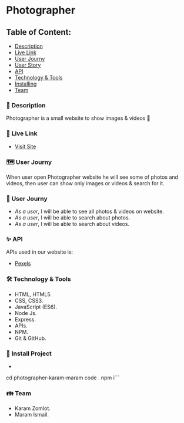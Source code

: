 # Photographer

## Table of Content:
- [Description](#Description)
- [Live Link](#Links)
- [User Journy](#journy)
- [User Story](#story)
- [API](#api)
- [Technology & Tools](#tools)
- [Installing](#install)
- [Team](#team)

### 📄 <span id='Description'>Description</span>

Photographer is a small website to show images & videos 🤳

### :link: <span id='Links'>Live Link</span>

- [Visit Site](https://www.google.com)

### 🗺️ <span id="journy">User Journy</span>

When user open Photographer website he will see some of photos and videos,
then user can show only images or videos & search for it.

### 📰 <span id="story">User Journy</span>

- _As a user_, I will be able to see all photos & videos on website.
- _As a user_, I will be able to search about photos.
- _As a user_, I will be able to search about videos.

### ✨ <span id='api'>API</span>

APIs used in our website is:
- [Pexels](https://www.pexels.com/api/)

### 🛠️ <span id="tools">Technology & Tools</span>

- HTML, HTML5.
- CSS, CSS3.
- JavaScript (ES6).
- Node Js.
- Express.
- APIs.
- NPM.
- Git & GitHub.

### 📌 <span id="install">Install Project</span>
- ```git clone https://github.com/GSG-G11/photographer-karam-maram.git
cd photographer-karam-maram
code .
npm i```

### 👪 <span id="team">Team</span>
- Karam Zomlot.
- Maram Ismail.
